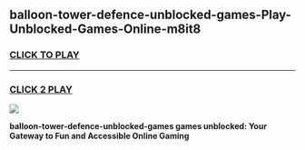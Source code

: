 
## balloon-tower-defence-unblocked-games-Play-Unblocked-Games-Online-m8it8
<h3>
<a href="https://premium76.site?title=balloon-tower-defence-unblocked-games&ref=24A">CLICK TO PLAY</a></h3>
<hr>

<h3>
<a href="https://premium76.site?title=balloon-tower-defence-unblocked-games&ref=24A">CLICK 2 PLAY</a>
  
</h3>

<a href="https://premium76.site?title=balloon-tower-defence-unblocked-games&ref=24A"><img src="https://clearcache.store/games.png"></a>


**balloon-tower-defence-unblocked-games games unblocked: Your Gateway to Fun and Accessible Online Gaming**
